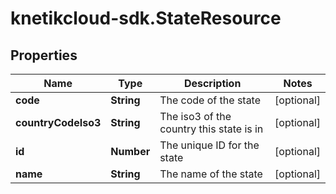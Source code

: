 # knetikcloud-sdk.StateResource

## Properties
Name | Type | Description | Notes
------------ | ------------- | ------------- | -------------
**code** | **String** | The code of the state | [optional] 
**countryCodeIso3** | **String** | The iso3 of the country this state is in | [optional] 
**id** | **Number** | The unique ID for the state | [optional] 
**name** | **String** | The name of the state | [optional] 


